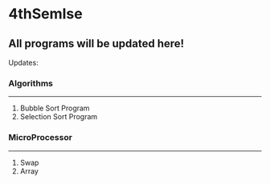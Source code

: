 # 4thSemIse
## All programs will be updated here!
Updates:
### Algorithms
-----
1. Bubble Sort Program
2. Selection Sort Program

### MicroProcessor
----------------
1. Swap
2. Array
